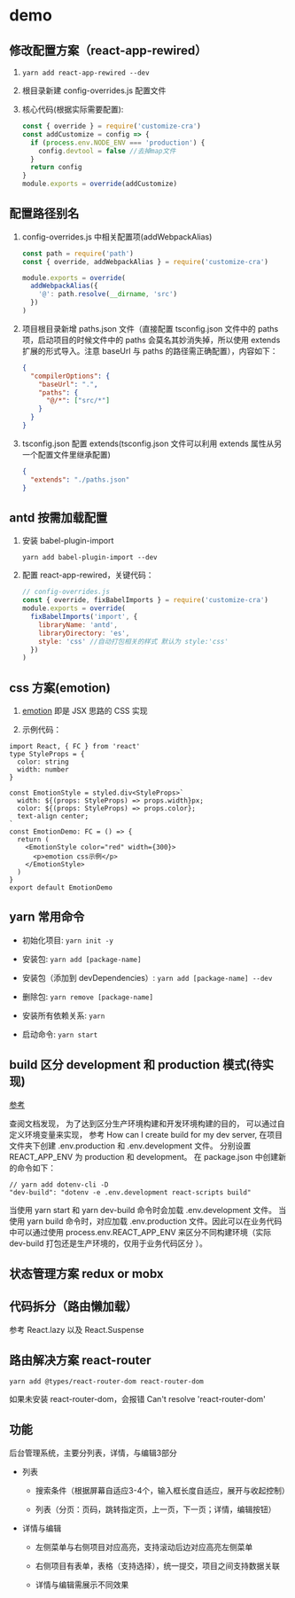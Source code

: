 # demo

## 修改配置方案（react-app-rewired）

1. `yarn add react-app-rewired --dev`

2. 根目录新建 config-overrides.js 配置文件

3. 核心代码(根据实际需要配置):

   ```javascript
   const { override } = require('customize-cra')
   const addCustomize = config => {
     if (process.env.NODE_ENV === 'production') {
       config.devtool = false //去掉map文件
     }
     return config
   }
   module.exports = override(addCustomize)
   ```

## 配置路径别名

1. config-overrides.js 中相关配置项(addWebpackAlias)

   ```javascript
   const path = require('path')
   const { override, addWebpackAlias } = require('customize-cra')

   module.exports = override(
     addWebpackAlias({
       '@': path.resolve(__dirname, 'src')
     })
   )
   ```

2. 项目根目录新增 paths.json 文件（直接配置 tsconfig.json 文件中的 paths 项，启动项目的时候文件中的 paths 会莫名其妙消失掉，所以使用 extends 扩展的形式导入。注意 baseUrl 与 paths 的路径需正确配置），内容如下：

   ```json
   {
     "compilerOptions": {
       "baseUrl": ".",
       "paths": {
         "@/*": ["src/*"]
       }
     }
   }
   ```

3. tsconfig.json 配置 extends(tsconfig.json 文件可以利用 extends 属性从另一个配置文件里继承配置)

   ```json
   {
     "extends": "./paths.json"
   }
   ```

## antd 按需加载配置

1. 安装 babel-plugin-import

   `yarn add babel-plugin-import --dev`

2. 配置 react-app-rewired，关键代码：

   ```javascript
   // config-overrides.js
   const { override, fixBabelImports } = require('customize-cra')
   module.exports = override(
     fixBabelImports('import', {
       libraryName: 'antd',
       libraryDirectory: 'es',
       style: 'css' //自动打包相关的样式 默认为 style:'css'
     })
   )
   ```

## css 方案(emotion)

1. [emotion](https://emotion.sh/docs/css-prop) 即是 JSX 思路的 CSS 实现

2. 示例代码：

```tsx
import React, { FC } from 'react'
type StyleProps = {
  color: string
  width: number
}

const EmotionStyle = styled.div<StyleProps>`
  width: ${(props: StyleProps) => props.width}px;
  color: ${(props: StyleProps) => props.color};
  text-align center;
`
const EmotionDemo: FC = () => {
  return (
    <EmotionStyle color="red" width={300}>
      <p>emotion css示例</p>
    </EmotionStyle>
  )
}
export default EmotionDemo
```

## yarn 常用命令

- 初始化项目: `yarn init -y`

- 安装包: `yarn add [package-name]`

- 安装包（添加到 devDependencies）: `yarn add [package-name] --dev`

- 删除包: `yarn remove [package-name]`

- 安装所有依赖关系: `yarn`

- 启动命令: `yarn start`

## build 区分 development 和 production 模式(待实现)

[参考](https://segmentfault.com/a/1190000018130766)

查阅文档发现， 为了达到区分生产环境构建和开发环境构建的目的， 可以通过自定义环境变量来实现， 参考 How can I create build for my dev server, 在项目文件夹下创建 .env.production 和 .env.development 文件。 分别设置 REACT_APP_ENV 为 production 和 development。 在 package.json 中创建新的命令如下：

```shell
// yarn add dotenv-cli -D
"dev-build": "dotenv -e .env.development react-scripts build"
```

当使用 yarn start 和 yarn dev-build 命令时会加载 .env.development 文件。 当使用 yarn build 命令时，对应加载 .env.production 文件。因此可以在业务代码中可以通过使用 process.env.REACT_APP_ENV 来区分不同构建环境（实际 dev-build 打包还是生产环境的，仅用于业务代码区分 ）。

## 状态管理方案 redux or mobx

## 代码拆分（路由懒加载）

参考 React.lazy 以及 React.Suspense

## 路由解决方案 react-router

`yarn add @types/react-router-dom react-router-dom`

如果未安装 react-router-dom，会报错 Can't resolve 'react-router-dom'

<!-- https://github.com/osdevisnot/react-app-rewire-contrib/tree/master/packages/react-app-rewire-emotion -->

## 功能

后台管理系统，主要分列表，详情，与编辑3部分

- 列表

  - 搜索条件（根据屏幕自适应3-4个，输入框长度自适应，展开与收起控制）

  - 列表（分页：页码，跳转指定页，上一页，下一页；详情，编辑按钮）

- 详情与编辑

  - 左侧菜单与右侧项目对应高亮，支持滚动后边对应高亮左侧菜单

  - 右侧项目有表单，表格（支持选择），统一提交，项目之间支持数据关联

  - 详情与编辑需展示不同效果

